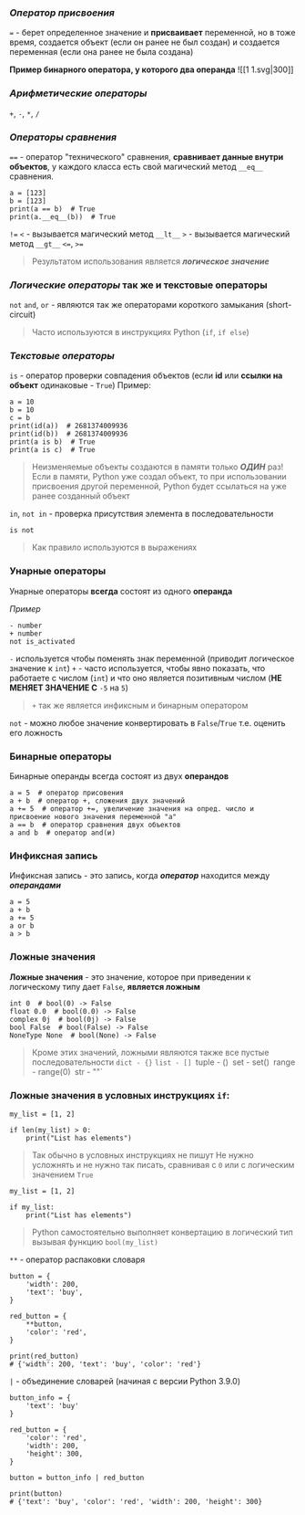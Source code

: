 ### ***Оператор присвоения***
`=` - берет определенное значение и **присваивает** переменной, но в тоже время, создается объект (если он ранее не был создан) и создается переменная (если она ранее не была создана)

**Пример бинарного оператора, у которого два операнда**
![[1 1.svg|300]]
### ***Арифметические операторы***
`+`, `-`, `*`, `/`

### ***Операторы сравнения***
`==` - оператор "технического" сравнения, **сравнивает данные внутри объектов**, у каждого класса есть свой магический метод `__eq__` сравнения.
```
a = [123]
b = [123]
print(a == b)  # True
print(a.__eq__(b))  # True
```
`!=`
`<` - вызывается магический метод `__lt__` 
`>` - вызывается магический метод `__gt__`
`<=`, `>=`
> Результатом использования является ***логическое значение***

### ***Логические операторы*** так же и текстовые операторы
`not`
`and`, `or` - являются так же операторами короткого замыкания (short-circuit)
> Часто используются в инструкциях Python (`if`, `if else`)

### ***Текстовые операторы***
`is` - оператор проверки совпадения объектов (если **id** или **ссылки на объект** одинаковые - `True`)
Пример:
```
a = 10
b = 10
c = b
print(id(a))  # 2681374009936
print(id(b))  # 2681374009936
print(a is b)  # True
print(a is c)  # True
```

> Неизменяемые объекты создаются в памяти только ***ОДИН*** раз! Если в памяти, Python уже создал объект, то при использовании присвоения другой переменной, Python будет ссылаться на уже ранее созданный объект

`in`, `not in` - проверка присутствия элемента в последовательности

`is not`
> Как правило используются в выражениях
### Унарные операторы
Унарные операторы **всегда** состоят из одного **операнда**

*Пример*
```
- number  
+ number  
not is_activated
```
`-` используется чтобы поменять знак переменной (приводит логическое значение к `int`)
`+` - часто используется, чтобы явно показать, что работаете с числом (`int`) и что оно является позитивным числом (**НЕ МЕНЯЕТ ЗНАЧЕНИЕ С** `-5` на `5`)

> `+` так же является инфиксным и бинарным оператором

`not` - можно любое значение конвертировать в `False`/`True` т.е. оценить его ложность

### Бинарные операторы
Бинарные операнды всегда состоят из двух **операндов**

```
a = 5  # оператор присовения
a + b  # оператор +, сложения двух значений
a += 5  # оператор +=, увеличение значения на опред. число и присвоение нового значения переменной "a"
a == b  # оператор сравнения двух объектов
a and b  # оператор and(и)
```

### Инфиксная запись
Инфиксная запись - это запись, когда ***оператор*** находится между ***операндами***

```
a = 5
a + b
a += 5
a or b
a > b
```

### Ложные значения
**Ложные значения** - это значение, которое при приведении к логическому типу дает `False`,  **является ложным**

```
int 0  # bool(0) -> False
float 0.0  # bool(0.0) -> False
complex 0j  # bool(0j) -> False
bool False  # bool(False) -> False
NoneType None  # bool(None) -> False
```
> Кроме этих значений, ложными являются также все пустые последовательности
> `dict - {}`
> `list - []
> `tuple - ()`
> `set - set()`
> `range - range(0)`
> `str - ""`

### Ложные значения в условных инструкциях `if`: 
```
my_list = [1, 2]

if len(my_list) > 0:
	print("List has elements")
```
> Так обычно в условных инструкциях не пишут
> Не нужно усложнять и не нужно так писать, сравнивая с `0` или с логическим значением `True` 

```
my_list = [1, 2]

if my_list:
	print("List has elements")
```
> Python самостоятельно выполняет конвертацию  в логический тип вызывая функцию `bool(my_list)`

`**` - оператор распаковки словаря
```
button = {
	'width': 200,
	'text': 'buy',
}

red_button = {
	**button, 
	'color': 'red',
}

print(red_button)
# {'width': 200, 'text': 'buy', 'color': 'red'}
```

`|` - объединение словарей (начиная с версии Python 3.9.0)
```
button_info = {
	'text': 'buy'
}

red_button = {
	'color': 'red',
	'width': 200,
	'height': 300,
}

button = button_info | red_button

print(button)
# {'text': 'buy', 'color': 'red', 'width': 200,	'height': 300}
```


